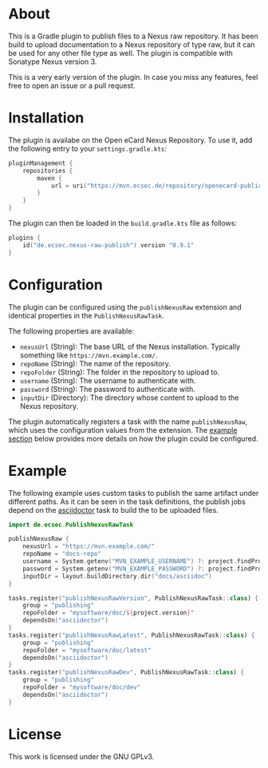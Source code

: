 # About

This is a Gradle plugin to publish files to a Nexus raw repository.
It has been build to upload documentation to a Nexus repository of type raw, but it can be used for any other file type as well.
The plugin is compatible with Sonatype Nexus version 3.

This is a very early version of the plugin.
In case you miss any features, feel free to open an issue or a pull request. 


# Installation

The plugin is availabe on the Open eCard Nexus Repository.
To use it, add the following entry to your `settings.gradle.kts`:
```kotlin
pluginManagement {
    repositories {
		maven {
			url = uri("https://mvn.ecsec.de/repository/openecard-public/")
		}
    }
}
```

The plugin can then be loaded in the `build.gradle.kts` file as follows:
```kotlin
plugins {
	id("de.ecsec.nexus-raw-publish") version "0.9.1"
}
```

# Configuration

The plugin can be configured using the `publishNexusRaw` extension and identical properties in the `PublishNexusRawTask`.

The following properties are available:
- `nexusUrl` (String): The base URL of the Nexus installation. Typically something like `https://mvn.example.com/`. 
- `repoName` (String): The name of the repository.
- `repoFolder` (String): The folder in the repository to upload to.
- `username` (String): The username to authenticate with.
- `password` (String): The password to authenticate with.
- `inputDir` (Directory): The directory whose content to upload to the Nexus repository.

The plugin automatically registers a task with the name `publishNexusRaw`, which uses the configuration values from the extension.
The [example section](#Example) below provides more details on how the plugin could be configured.


# Example

The following example uses custom tasks to publish the same artifact under different paths.
As it can be seen in the task definitions, the publish jobs depend on the [asciidoctor](https://asciidoctor.org/docs/asciidoctor-gradle-plugin/) task to build the to be uploaded files.

```kotlin
import de.ecsec.PublishNexusRawTask

publishNexusRaw {
	nexusUrl = "https://mvn.example.com/"
	repoName = "docs-repo"
	username = System.getenv("MVN_EXAMPLE_USERNAME") ?: project.findProperty("mvnUsernameExample") as String?
	password = System.getenv("MVN_EXAMPLE_PASSWORD") ?: project.findProperty("mvnPasswordExample") as String?
	inputDir = layout.buildDirectory.dir("docs/asciidoc")
}

tasks.register("publishNexusRawVersion", PublishNexusRawTask::class) {
	group = "publishing"
	repoFolder = "mysoftware/doc/${project.version}"
	dependsOn("asciidoctor")
}
tasks.register("publishNexusRawLatest", PublishNexusRawTask::class) {
	group = "publishing"
	repoFolder = "mysoftware/doc/latest"
	dependsOn("asciidoctor")
}
tasks.register("publishNexusRawDev", PublishNexusRawTask::class) {
	group = "publishing"
	repoFolder = "mysoftware/doc/dev"
	dependsOn("asciidoctor")
}
```


# License

This work is licensed under the GNU GPLv3.
